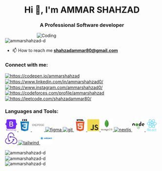 <h1 align="center">Hi 👋, I'm AMMAR SHAHZAD</h1>
<h3 align="center">A Professional Software developer</h3>
<img align="right" alt="Coding" width="400" src="https://ik.imagekit.io/dresma/Dresma_Library/senior-software-engineer_Wy82tYQym.gif" />
<p align="left"> <img src="https://komarev.com/ghpvc/?username=ammarshahzad-d&label=Profile%20views&color=0e75b6&style=flat" alt="ammarshahzad-d" /> </p>

- 📫 How to reach me **shahzadammar80@gmail.com**

<h3 align="left">Connect with me:</h3>
<p align="left">
<a href="https://codepen.io/https://codepen.io/ammarshahzad" target="blank"><img align="center" src="https://raw.githubusercontent.com/rahuldkjain/github-profile-readme-generator/master/src/images/icons/Social/codepen.svg" alt="https://codepen.io/ammarshahzad" height="30" width="40" /></a>
<a href="https://linkedin.com/in/https://www.linkedin.com/in/ammarshahzad0/" target="blank"><img align="center" src="https://raw.githubusercontent.com/rahuldkjain/github-profile-readme-generator/master/src/images/icons/Social/linked-in-alt.svg" alt="https://www.linkedin.com/in/ammarshahzad0/" height="30" width="40" /></a>
<a href="https://instagram.com/https://www.instagram.com/ammarshahzad0/" target="blank"><img align="center" src="https://raw.githubusercontent.com/rahuldkjain/github-profile-readme-generator/master/src/images/icons/Social/instagram.svg" alt="https://www.instagram.com/ammarshahzad0/" height="30" width="40" /></a>
<a href="https://codeforces.com/profile/https://codeforces.com/profile/ammarshahzad" target="blank"><img align="center" src="https://raw.githubusercontent.com/rahuldkjain/github-profile-readme-generator/master/src/images/icons/Social/codeforces.svg" alt="https://codeforces.com/profile/ammarshahzad" height="30" width="40" /></a>
<a href="https://www.leetcode.com/https://leetcode.com/shahzadammar80/" target="blank"><img align="center" src="https://raw.githubusercontent.com/rahuldkjain/github-profile-readme-generator/master/src/images/icons/Social/leet-code.svg" alt="https://leetcode.com/shahzadammar80/" height="30" width="40" /></a>
</p>

<h3 align="left">Languages and Tools:</h3>
<p align="left"> <a href="https://getbootstrap.com" target="_blank" rel="noreferrer"> 
<img src="https://raw.githubusercontent.com/devicons/devicon/master/icons/bootstrap/bootstrap-plain-wordmark.svg" alt="bootstrap" width="40" height="40"/> </a> <a href="https://www.w3schools.com/css/" target="_blank" rel="noreferrer">
<img src="https://raw.githubusercontent.com/devicons/devicon/master/icons/css3/css3-original-wordmark.svg" alt="css3" width="40" height="40"/> </a> <a href="https://expressjs.com" target="_blank" rel="noreferrer"> 
<img src="https://raw.githubusercontent.com/devicons/devicon/master/icons/express/express-original-wordmark.svg" alt="express" width="40" height="40"/> </a> <a href="https://www.figma.com/" target="_blank" rel="noreferrer"> 
<img src="https://www.vectorlogo.zone/logos/figma/figma-icon.svg" alt="figma" width="40" height="40"/> </a> <a href="https://git-scm.com/" target="_blank" rel="noreferrer"> 
<img src="https://www.vectorlogo.zone/logos/git-scm/git-scm-icon.svg" alt="git" width="40" height="40"/> </a> <a href="https://www.w3.org/html/" target="_blank" rel="noreferrer"> 
<img src="https://raw.githubusercontent.com/devicons/devicon/master/icons/html5/html5-original-wordmark.svg" alt="html5" width="40" height="40"/> </a> <a href="https://developer.mozilla.org/en-US/docs/Web/JavaScript" target="_blank" rel="noreferrer"> 
 <img src="https://raw.githubusercontent.com/devicons/devicon/master/icons/javascript/javascript-original.svg" alt="javascript" width="40" height="40"/> </a> <a href="https://www.mongodb.com/" target="_blank" rel="noreferrer">
              <img src="https://raw.githubusercontent.com/devicons/devicon/master/icons/mongodb/mongodb-original-wordmark.svg" alt="mongodb" width="40" height="40"/> </a> <a href="https://nextjs.org/" target="_blank" rel="noreferrer">
                <img src="https://cdn.worldvectorlogo.com/logos/nextjs-2.svg" alt="nextjs" width="40" height="40"/> </a> <a href="https://nodejs.org" target="_blank" rel="noreferrer"> 
                  <img src="https://raw.githubusercontent.com/devicons/devicon/master/icons/nodejs/nodejs-original-wordmark.svg" alt="nodejs" width="40" height="40"/> </a> <a href="https://reactjs.org/" target="_blank" rel="noreferrer">
                    <img src="https://raw.githubusercontent.com/devicons/devicon/master/icons/react/react-original-wordmark.svg" alt="react" width="40" height="40"/> </a> <a href="https://redux.js.org" target="_blank" rel="noreferrer"> 
                      <img src="https://raw.githubusercontent.com/devicons/devicon/master/icons/redux/redux-original.svg" alt="redux" width="40" height="40"/> </a> <a href="https://tailwindcss.com/" target="_blank" rel="noreferrer"> 
                        <img src="https://www.vectorlogo.zone/logos/tailwindcss/tailwindcss-icon.svg" alt="tailwind" width="40" height="40"/> </a> <a href="https://webpack.js.org" target="_blank" rel="noreferrer">
                          <img src="https://raw.githubusercontent.com/devicons/devicon/d00d0969292a6569d45b06d3f350f463a0107b0d/icons/webpack/webpack-original-wordmark.svg" alt="webpack" width="40" height="40"/> </a> </p>
<div>
 <div><img  align="center" src="https://github-readme-stats.vercel.app/api?username=ammarshahzad-d&show_icons=true&locale=en" alt="ammarshahzad-d" /></div>
<div>
<img  margin = "10px"  align="center" src="https://github-readme-streak-stats.herokuapp.com/?user=ammarshahzad-d&" alt="ammarshahzad-d" />
  </div>
</div>
<div>
  <img  margin = "10px"  align="left" src="https://github-readme-stats.vercel.app/api/top-langs?username=ammarshahzad-d&show_icons=true&locale=en&layout=compact" alt="ammarshahzad-d" />
</div>

